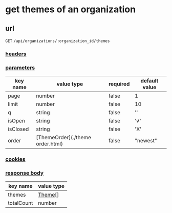 # get themes of an organization

## url

`GET` `/api/organizations/:organization_id/themes`

### [headers](../request/headers.html)

### [parameters](../request/parameters.html)

key name | value type | required | default value
--- | --- | --- | ---
page | number | false | 1
limit | number | false | 10
q | string | false | ''
isOpen | string | false | '√'
isClosed | string | false | 'X'
order | [ThemeOrder](./theme order.html) | false | "newest"

### [cookies](../request/cookies.html)

### [response body](../response.html)

key name | value type
--- | ---
themes | [Theme](../theme.html)[]
totalCount | number
